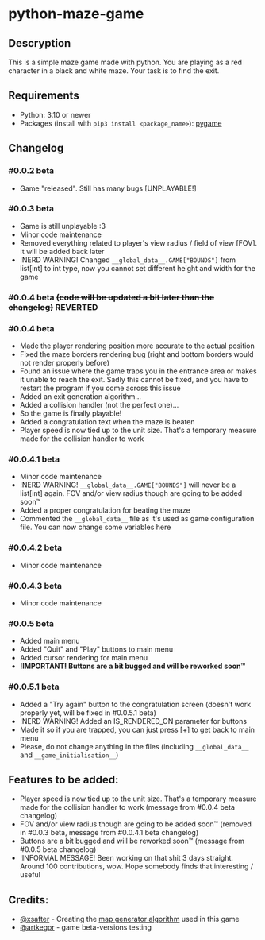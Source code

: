 # python-maze-game
## Descryption
This is a simple maze game made with python. You are playing as a red character in a black and white maze. Your task is to find the exit.

## Requirements
- Python: 3.10 or newer
- Packages (install with `pip3 install <package_name>`): [pygame](https://pypi.org/project/pygame/)

## Changelog
### #0.0.2 beta
- Game "released". Still has many bugs [UNPLAYABLE!]
### #0.0.3 beta
- Game is still unplayable :3
- Minor code maintenance
- Removed everything related to player's view radius / field of view [FOV]. It will be added back later
- !NERD WARNING! Changed `__global_data__.GAME["BOUNDS"]` from list[int] to int type, now you cannot set different height and width for the game
### #0.0.4 beta ~~(code will be updated a bit later than the changelog)~~ REVERTED
### #0.0.4 beta
- Made the player rendering position more accurate to the actual position
- Fixed the maze borders rendering bug (right and bottom borders would not render properly before)
- Found an issue where the game traps you in the entrance area or makes it unable to reach the exit. Sadly this cannot be fixed, and you have to restart the program if you come across this issue
- Added an exit generation algorithm...
- Added a collision handler (not the perfect one)...
- So the game is finally playable!
- Added a congratulation text when the maze is beaten
- Player speed is now tied up to the unit size. That's a temporary measure made for the collision handler to work
### #0.0.4.1 beta
- Minor code maintenance
- !NERD WARNING! `__global_data__.GAME["BOUNDS"]` will never be a list[int] again. FOV and/or view radius though are going to be added soon:tm:
- Added a proper congratulation for beating the maze
- Commented the `__global_data__` file as it's used as game configuration file. You can now change some variables here
### #0.0.4.2 beta
- Minor code maintenance
### #0.0.4.3 beta
- Minor code maintenance
### #0.0.5 beta
- Added main menu
- Added "Quit" and "Play" buttons to main menu
- Added cursor rendering for main menu
- **!IMPORTANT! Buttons are a bit bugged and will be reworked soon:tm:**
### #0.0.5.1 beta
- Added a "Try again" button to the congratulation screen (doesn't work properly yet, will be fixed in #0.0.5.1 beta)
- !NERD WARNING! Added an IS_RENDERED_ON parameter for buttons
- Made it so if you are trapped, you can just press [+] to get back to main menu
- Please, do not change anything in the files (including `__global_data__` and `__game_initialisation__`)

## Features to be added:
- Player speed is now tied up to the unit size. That's a temporary measure made for the collision handler to work (message from #0.0.4 beta changelog)
- FOV and/or view radius though are going to be added soon:tm: (removed in #0.0.3 beta, message from #0.0.4.1 beta changelog)
- Buttons are a bit bugged and will be reworked soon:tm: (message from #0.0.5 beta changelog)
- !INFORMAL MESSAGE! Been working on that shit 3 days straight. Around 100 contributions, wow. Hope somebody finds that interesting / useful

## Credits:
- [@xsafter](https://github.com/xsafter) - Creating the [map generator algorithm](https://github.com/xsafter/map-generator) used in this game
- [@artkegor](https://github.com/artkegor) - game beta-versions testing
